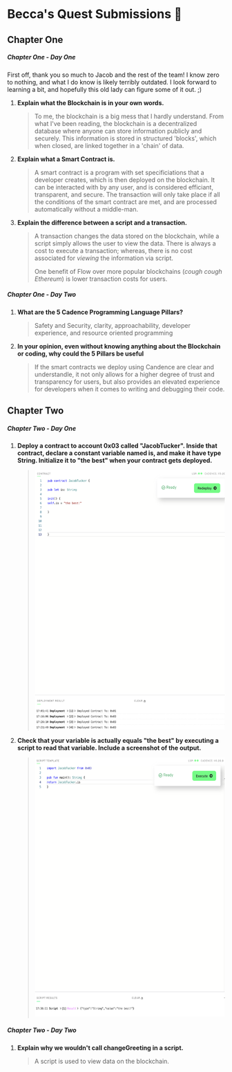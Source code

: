 # Becca's Quest Submissions 🥂

## Chapter One
##### Chapter One - Day One
First off, thank you so much to Jacob and the rest of the team! I know zero to nothing, and what I do know is likely terribly outdated. I look forward to learning a bit, and hopefully this old lady can figure some of it out. ;)
<ol>
 <li><b>Explain what the Blockchain is in your own words.</b>
   <blockquote>
    <p>To me, the blockchain is a big mess that I hardly understand. From what I've been reading, the blockchain is a decentralized database where anyone can store information publicly and securely. This information is stored in structured 'blocks', which when closed, are linked together in a 'chain' of data.</p>
   </blockquote>
  
 <li><b>Explain what a Smart Contract is.</b>
   <blockquote>
    <p>A smart contract is a program with set specificiations that a developer creates, which is then deployed on the blockchain. It can be interacted with by any user, and is considered efficiant, transparent, and secure. The transaction will only take place if all the conditions of the smart contract are met, and are processed automatically without a middle-man.</p>
   </blockquote>
   
   <li><b>Explain the difference between a script and a transaction.</b>
  <blockquote>
    <p>A transaction changes the data stored on the blockchain, while a script simply allows the user to view the data. There is always a cost to execute a transaction; whereas, there is no cost associated for <i>viewing</i> the information via script.</p> One benefit of Flow over more popular blockchains (<i>cough cough Ethereum</i>) is lower transaction costs for users. 
   </blockquote>
    

  </li>
</ol>

##### Chapter One - Day Two
<ol>
  <li><b>What are the 5 Cadence Programming Language Pillars?</b>
    <blockquote>
    <p>Safety and Security, clarity, approachability, developer experience, and resource oriented programming</p>
  </blockquote>
    <li><b>In your opinion, even without knowing anything about the Blockchain or coding, why could the 5 Pillars be useful</b>
      <blockquote>If the smart contracts we deploy using Candence are clear and understandle, it not only allows for a higher degree of trust and transparency for users, but also provides an elevated experience for developers when it comes to writing and debugging their code. 
        </blockquote>
          </li>
        </ol>
   
   
## Chapter Two   
##### Chapter Two - Day One

<ol>
 <li><b>Deploy a contract to account 0x03 called "JacobTucker". Inside that contract, declare a constant variable named is, and make it have type String. Initialize it to "the best" when your contract gets deployed.</b>
<blockquote> 
<img src = https://github.com/BeccaVousAime/qu-est-submit-/blob/09553780203b2a89f1f8bc29526dca7184f08f9a/Screenshots/Ch2Day1.1.png width="600" height ="600">
 </blockquote>
 
<li><b>Check that your variable is actually equals "the best" by executing a script to read that variable. Include a screenshot of the output.</b>
 <blockquote> 
  <img src = https://github.com/BeccaVousAime/qu-est-submit-/blob/09553780203b2a89f1f8bc29526dca7184f08f9a/Screenshots/Ch2Day1.2.png width="600" height ="600">
  </blockquote?>
 </li>
  </ol>
  
  ##### Chapter Two - Day Two
<ol>
 <li><b>Explain why we wouldn't call changeGreeting in a script.</b>
  <blockquote>A script is used to view data on the blockchain. </blockquote>
 </li>
 </ol>
